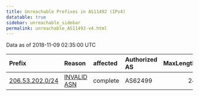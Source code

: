 ```yaml
---
title: Unreachable Prefixes in AS11492 (IPv4)
datatable: true
sidebar: unreachable_sidebar
permalink: unreachable_AS11492-v4.html
---
```


Data as of 2018-11-09 02:35:00 UTC


<div class="datatable-begin"></div>

| Prefix                                                   | Reason                                                                                                 | affected   | Authorized AS   |   MaxLength | Anchor                           |   unreachable /24s |
|:---------------------------------------------------------|:-------------------------------------------------------------------------------------------------------|:-----------|:----------------|------------:|:---------------------------------|-------------------:|
| [206.53.202.0/24](https://stat.ripe.net/206.53.202.0/24) | [INVALID ASN](https://rpki-validator.ripe.net/announcement-preview?asn=AS11492&prefix=206.53.202.0/24) | complete   | AS62499         |          24 | [ARIN](unreachable_ARIN-v4.html) |                  1 |

<div class="datatable-end"></div>